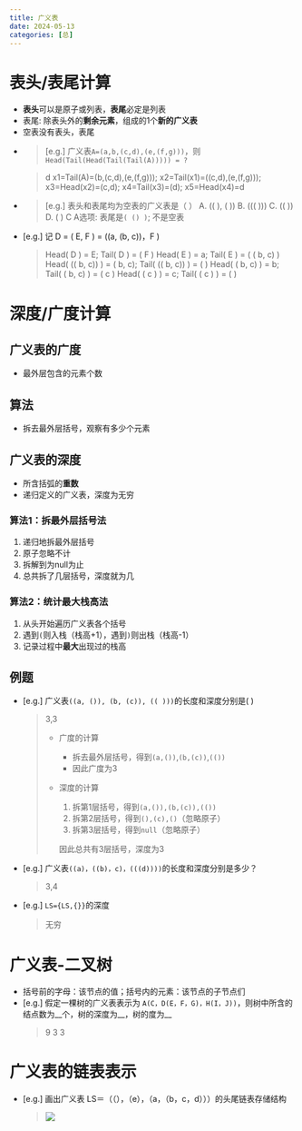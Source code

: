 ```yaml
---
title: 广义表
date: 2024-05-13
categories: [总]
---
```


# 表头/表尾计算
- **表头**可以是原子或列表，**表尾**必定是列表
- 表尾: 除表头外的**剩余元素**，组成的1个**新的广义表**
- 空表没有表头，表尾

<!-- more -->

- > [e.g.] 广义表`A=(a,b,(c,d),(e,(f,g)))`，则`Head(Tail(Head(Tail(Tail(A))))) = ?`

    > d
    > x1=Tail(A)=(b,(c,d),(e,(f,g)));
    > x2=Tail(x1)=((c,d),(e,(f,g)));
    > x3=Head(x2)=(c,d);
    > x4=Tail(x3)=(d);
    > x5=Head(x4)=d


- > [e.g.] 表头和表尾均为空表的广义表是（   ）
    A. (( ), ( ))      B. ((( )))      C. (( ))      D. ( )
    > C
    > A选项: 表尾是`( () )`; 不是空表

- [e.g.] 记 D = ( E, F ) =  ((a, (b, c))，F )
    > Head( D ) = E; Tail( D ) = ( F )
    > Head( E ) = a; Tail( E ) = ( ( b, c) )
    > Head( (( b, c)) ) = ( b, c); Tail( (( b, c)) ) = ( )
    > Head( ( b, c) ) = b; Tail( ( b, c) ) = ( c )
    > Head( ( c ) ) = c; Tail( ( c ) ) = ( )

# 深度/广度计算
## 广义表的广度
- 最外层包含的元素个数

## 算法
- 拆去最外层括号，观察有多少个元素

## 广义表的深度
- 所含括弧的**重数**
- 递归定义的广义表，深度为无穷
### 算法1：拆最外层括号法
1. 递归地拆最外层括号
2. 原子忽略不计
3. 拆解到为null为止
4. 总共拆了几层括号，深度就为几

### 算法2：统计最大栈高法
1. 从头开始遍历广义表各个括号
2. 遇到`(`则入栈（栈高+1），遇到`)`则出栈（栈高-1）
3. 记录过程中**最大**出现过的栈高 


## 例题
- [e.g.] 广义表`((a, ()), (b, (c)), (( )))`的长度和深度分别是(   )
    > 3,3
    > - 广度的计算
    >   - 拆去最外层括号，得到`(a,())`,`(b,(c))`,`(())`
    >   - 因此广度为3
    > - 深度的计算
    >   1. 拆第1层括号，得到`(a,()),(b,(c)),(())`
    >   2. 拆第2层括号，得到`(),(c),()`（忽略原子）
    >   3. 拆第3层括号，得到`null`（忽略原子）
    >   
    >   因此总共有3层括号，深度为3

- [e.g.] 广义表`((a)，((b)，c)，(((d))))`的长度和深度分别是多少？
    > 3,4

- [e.g.] `LS={LS,{}}`的深度
    > 无穷

# 广义表-二叉树
- 括号前的字母：该节点的值；括号内的元素：该节点的子节点们
- [e.g.] 假定一棵树的广义表表示为 `A(C，D(E，F，G)，H(I，J))`，则树中所含的结点数为__个，树的深度为__，树的度为__
    > 9 3 3

# 广义表的链表表示
- [e.g.] 画出广义表 LS＝（（），（e），（a，（b，c，d）））的头尾链表存储结构
    > <img src="/img/link_table.png">

